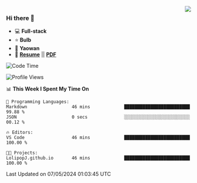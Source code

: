 <img align="right" src="https://github-readme-stats.vercel.app/api?username=LolipopJ&show_icons=true&count_private=true&hide_title=true&include_all_commits=true&theme=vue">

### Hi there 👋

- :computer: **Full-stack**
- :star: **Bulb**
- :pill: **Yaowan**
- :milky_way: [**Resume**](https://lolipopj.github.io/resume/?lang=zh) || [**PDF**](https://cdn.jsdelivr.net/gh/lolipopj/resume/exports/resume-zh.pdf)

<!--START_SECTION:waka-->

![Code Time](http://img.shields.io/badge/Code%20Time-1%2C890%20hrs%2052%20mins-blue)

![Profile Views](http://img.shields.io/badge/Profile%20Views-4-blue)

📊 **This Week I Spent My Time On**

```text
💬 Programming Languages:
Markdown                 46 mins             █████████████████████████   99.88 %
JSON                     0 secs              ░░░░░░░░░░░░░░░░░░░░░░░░░   00.12 %

🔥 Editors:
VS Code                  46 mins             █████████████████████████   100.00 %

🐱‍💻 Projects:
LolipopJ.github.io       46 mins             █████████████████████████   100.00 %
```

Last Updated on 07/05/2024 01:03:45 UTC

<!--END_SECTION:waka-->
